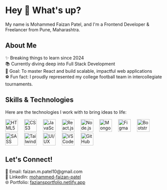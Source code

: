 <h1 align="left">Hey 👋 What's up?</h1>
<p align="left">My name is Mohammed Faizan Patel, and I'm a Frontend Developer & Freelancer from Pune, Maharashtra.</p>

<h2 align="left">About Me</h2>
<p align="left">
✨ Breaking things to learn since 2024<br>
📚 Currently diving deep into Full Stack Development<br>
🎯 Goal: To master React and build scalable, impactful web applications<br>
⚽ Fun fact: I proudly represented my college football team in intercollegiate tournaments.
</p>

<h2 align="left">Skills & Technologies</h2>
<p align="left">Here are the technologies I work with to bring ideas to life:</p>

<div align="left"> 
  <img src="https://cdn.jsdelivr.net/gh/devicons/devicon/icons/html5/html5-original.svg" height="40" alt="HTML5" /> 
  <img width="12" />
  <img src="https://cdn.jsdelivr.net/gh/devicons/devicon/icons/css3/css3-original.svg" height="40" alt="CSS3" /> 
  <img width="12" />
  <img src="https://cdn.jsdelivr.net/gh/devicons/devicon/icons/javascript/javascript-original.svg" height="40" alt="JavaScript" /> 
  <img width="12" />
  <img src="https://cdn.jsdelivr.net/gh/devicons/devicon/icons/react/react-original.svg" height="40" alt="React.js" />
  <img width="12" />
  <img src="https://cdn.jsdelivr.net/gh/devicons/devicon/icons/nodejs/nodejs-original.svg" height="40" alt="Node.js" />
  <img width="12" />
  <img src="https://cdn.jsdelivr.net/gh/devicons/devicon/icons/mongodb/mongodb-original.svg" height="40" alt="MongoDB" />
  <img width="12" />
  <img src="https://cdn.jsdelivr.net/gh/devicons/devicon/icons/figma/figma-original.svg" height="40" alt="Figma" />
  <img width="12" />
  <img src="https://cdn.jsdelivr.net/gh/devicons/devicon/icons/bootstrap/bootstrap-original.svg" height="40" alt="Bootstrap" />
  <img width="12" />
  <img src="https://cdn.jsdelivr.net/gh/devicons/devicon/icons/sass/sass-original.svg" height="40" alt="SASS" />
  <img width="12" />
  <img src="https://www.vectorlogo.zone/logos/tailwindcss/tailwindcss-icon.svg" height="40" alt="Tailwind CSS" />
  <img width="12" />
  <img src="https://img.icons8.com/fluency/48/design.png" height="40" alt="UI/UX" />

  <img width="12" />
  <img src="https://cdn.jsdelivr.net/gh/devicons/devicon/icons/vscode/vscode-original.svg" height="40" alt="VS Code" />
  <img width="12" />
  <img src="https://img.icons8.com/ios-glyphs/50/ffffff/github.png" height="40" alt="GitHub (light)" />
</div>


<h2 align="left">Let's Connect!</h2>
<p align="left">
📧 Email: faizan.m.patel10@gmail.com <br>
🔗 LinkedIn: <a href="https://www.linkedin.com/in/mohammed-faizan-patel-6939821b5" target="_blank">mohammed-faizan-patel</a><br>
🌐 Portfolio: <a href="https://faziansportfolio.netlify.app/" target="_blank">faziansportfolio.netlify.app</a>
</p>


<!--
**FAIZAN101013/FAIZAN101013** is a ✨ _special_ ✨ repository because its `README.md` (this file) appears on your GitHub profile.

Here are some ideas to get you started:

- 🔭 I’m currently working on ...
- 🌱 I’m currently learning ...
- 👯 I’m looking to collaborate on ...
- 🤔 I’m looking for help with ...
- 💬 Ask me about ...
- 📫 How to reach me: ...
- 😄 Pronouns: ...
- ⚡ Fun fact: ...
-->
